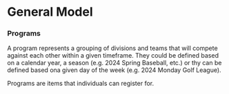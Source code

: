 # General Model 


### Programs
A program represents a grouping of divisions and teams that will compete against each other within a given timeframe.  They could be defined based on a calendar year, a season (e.g. 2024 Spring Baseball, etc.) or thy can be defined based ona given day of the week (e.g. 2024 Monday Golf League).  

Programs are items that individuals can register for.  

